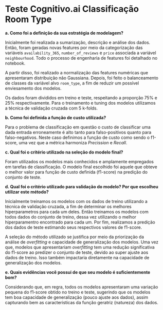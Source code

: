 # Teste Cognitivo.ai Classificação Room Type

**a. Como foi a definição da sua estratégia de modelagem?**

Inicialmente foi realizada a sumarização, descrição e análise dos dados. Então, foram geradas novas features por meio da categorização das variáveis `availability_365`, `number_of_reviews` e `price` associada a variável `neighbourhood`. Todo o processo de engenharia de features foi detalhado no notebook.

A partir disso, foi realizado a normalização das features numéricas que apresentaram distribuição não Gaussiana. Depois, foi feito o balanceamento de classes da variável alvo `room_type`, a fim de reduzir um possível enviesamento dos modelos.

Os dados foram divididos em treino e teste, respeitando a proporção 75% e 25% respectivamente. Para o treinamento e tuning dos modelos utilizamos a técnica de validação cruzada com 5 k-folds.

**b. Como foi definida a função de custo utilizada?**

Para o problema de classificação em questão o custo de classificar uma dada entrada erroneamente é alto tanto para falso-positivos quanto para falso-negativos. Neste caso definimos a função de custo como sendo o f1-score, uma vez que a métrica harmoniza *Precission* e *Recall*. 

**c. Qual foi o critério utilizado na seleção do modelo final?**

Foram utilizados os modelos mais conhecidos e amplamente empregados em tarefas de classificação. O modelo final escolhido foi aquele que obteve o melhor valor para função de custo definida (f1-score) na predição do conjunto de teste.

**d. Qual foi o critério utilizado para validação do modelo? Por que escolheu utilizar este método?**

Inicialmente treinamos os modelos com os dados de treino utilizando a técnica de validação cruzada, a fim de determinar os melhores hiperparametros para cada um deles. Então treinamos os modelos com todos dados do conjunto de treino, dessa vez utilizando o melhor hiperparamentro encontrado para cada um. Por fim, realizamos a predição dos dados de teste estimando seus respectivos valores de f1-score.

A seleção do método utilizado se justifica por meio da priorização da análise de *overfitting* e capacidade de generalização dos modelos. Uma vez que, modelos que apresentariam *overfitting* tem uma redução significativa do f1-score ao predizer o conjunto de teste, devido ao super ajuste aos dados de treino. Isso também impactaria diretamente na capacidade de generalização dos modelos.

**e. Quais evidências você possui de que seu modelo é suficientemente bom?**

Considerando que, em regra, todos os modelos apresentaram uma variação pequena do f1-score obtido no treino e teste, sugerindo que os modelos tem boa capacidade de generalização (pouco ajuste aos dados), assim capturando bem as caracteristicas da função geratriz (natureza) dos dados.
